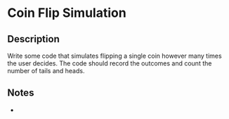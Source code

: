 # Coin Flip Simulation

## Description

Write some code that simulates flipping a single coin however many times the user decides. The code should record the outcomes and count the number of tails and heads.

## Notes

- 